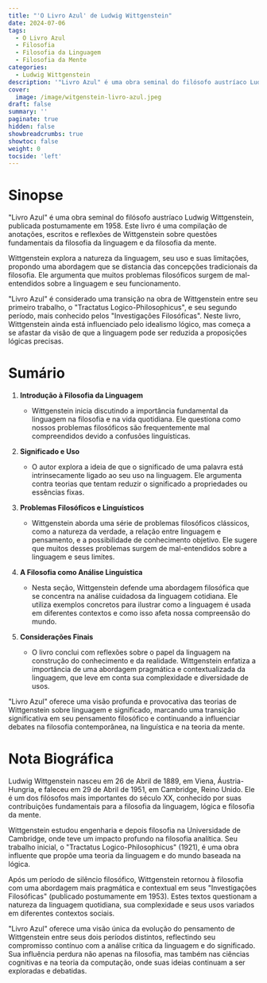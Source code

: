 ```yaml
---
title: "'O Livro Azul' de Ludwig Wittgenstein"
date: 2024-07-06
tags:
  - O Livro Azul
  - Filosofia
  - Filosofia da Linguagem
  - Filosofia da Mente
categories:
  - Ludwig Wittgenstein
description: '"Livro Azul" é uma obra seminal do filósofo austríaco Ludwig Wittgenstein, publicada postumamente em 1958.'
cover:
  image: /image/witgenstein-livro-azul.jpeg
draft: false
summary: ''
paginate: true
hidden: false
showbreadcrumbs: true
showtoc: false
weight: 0
tocside: 'left'
---
```


# Sinopse

"Livro Azul" é uma obra seminal do filósofo austríaco Ludwig Wittgenstein, publicada postumamente em 1958. Este livro é uma compilação de anotações, escritos e reflexões de Wittgenstein sobre questões fundamentais da filosofia da linguagem e da filosofia da mente.

Wittgenstein explora a natureza da linguagem, seu uso e suas limitações, propondo uma abordagem que se distancia das concepções tradicionais da filosofia. Ele argumenta que muitos problemas filosóficos surgem de mal-entendidos sobre a linguagem e seu funcionamento.

"Livro Azul" é considerado uma transição na obra de Wittgenstein entre seu primeiro trabalho, o "Tractatus Logico-Philosophicus", e seu segundo período, mais conhecido pelos "Investigações Filosóficas". Neste livro, Wittgenstein ainda está influenciado pelo idealismo lógico, mas começa a se afastar da visão de que a linguagem pode ser reduzida a proposições lógicas precisas.

# Sumário

1. **Introdução à Filosofia da Linguagem**

   - Wittgenstein inicia discutindo a importância fundamental da linguagem na filosofia e na vida quotidiana. Ele questiona como nossos problemas filosóficos são frequentemente mal compreendidos devido a confusões linguísticas.

2. **Significado e Uso**

   - O autor explora a ideia de que o significado de uma palavra está intrinsecamente ligado ao seu uso na linguagem. Ele argumenta contra teorias que tentam reduzir o significado a propriedades ou essências fixas.

3. **Problemas Filosóficos e Linguísticos**

   - Wittgenstein aborda uma série de problemas filosóficos clássicos, como a natureza da verdade, a relação entre linguagem e pensamento, e a possibilidade de conhecimento objetivo. Ele sugere que muitos desses problemas surgem de mal-entendidos sobre a linguagem e seus limites.

4. **A Filosofia como Análise Linguística**

   - Nesta seção, Wittgenstein defende uma abordagem filosófica que se concentra na análise cuidadosa da linguagem cotidiana. Ele utiliza exemplos concretos para ilustrar como a linguagem é usada em diferentes contextos e como isso afeta nossa compreensão do mundo.

5. **Considerações Finais**

   - O livro conclui com reflexões sobre o papel da linguagem na construção do conhecimento e da realidade. Wittgenstein enfatiza a importância de uma abordagem pragmática e contextualizada da linguagem, que leve em conta sua complexidade e diversidade de usos.

"Livro Azul" oferece uma visão profunda e provocativa das teorias de Wittgenstein sobre linguagem e significado, marcando uma transição significativa em seu pensamento filosófico e continuando a influenciar debates na filosofia contemporânea, na linguística e na teoria da mente.

# Nota Biográfica

Ludwig Wittgenstein nasceu em 26 de Abril de 1889, em Viena, Áustria-Hungria, e faleceu em 29 de Abril de 1951, em Cambridge, Reino Unido. Ele é um dos filósofos mais importantes do século XX, conhecido por suas contribuições fundamentais para a filosofia da linguagem, lógica e filosofia da mente.

Wittgenstein estudou engenharia e depois filosofia na Universidade de Cambridge, onde teve um impacto profundo na filosofia analítica. Seu trabalho inicial, o "Tractatus Logico-Philosophicus" (1921), é uma obra influente que propõe uma teoria da linguagem e do mundo baseada na lógica.

Após um período de silêncio filosófico, Wittgenstein retornou à filosofia com uma abordagem mais pragmática e contextual em seus "Investigações Filosóficas" (publicado postumamente em 1953). Estes textos questionam a natureza da linguagem quotidiana, sua complexidade e seus usos variados em diferentes contextos sociais.

"Livro Azul" oferece uma visão única da evolução do pensamento de Wittgenstein entre seus dois períodos distintos, reflectindo seu compromisso contínuo com a análise crítica da linguagem e do significado. Sua influência perdura não apenas na filosofia, mas também nas ciências cognitivas e na teoria da computação, onde suas ideias continuam a ser exploradas e debatidas.

